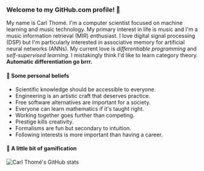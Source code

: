 ### Welcome to my GitHub.com profile! 👋
My name is Carl Thomé. I'm a computer scientist focused on machine learning and music technology. My primary interest in life is music and I'm a music information retrieval (MIR) enthusiast. I love digital signal processing (DSP) but I'm particularly interested in associative memory for artificial neural networks (ANNs). My current love is _differentiable programming_ and _self-supervised learning_. I mistakingly think I'd like to learn category theory. **Automatic differentiation go brrr.**

#### 🤔 Some personal beliefs
- Scientific knowledge should be accessible to everyone.
- Engineering is an artistic craft that deserves practice.
- Free software alternatives are important for a society.
- Everyone can learn mathematics if it's taught right.
- Working together goes further than competing.
- Prestige kills creativity.
- Formalisms are fun but secondary to intuition.
- Following interests is more important than having a career.

#### 🍭 A little bit of gamification
![Carl Thomé's GitHub stats](https://github-readme-stats.vercel.app/api?username=carlthome&theme=github&show_icons=true&include_all_commits=true&count_private=true)
